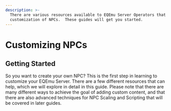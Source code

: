 ```yaml
---
description: >-
  There are various resources available to EQEmu Server Operators that allow the
  customization of NPCs.  These guides will get you started.
---
```


# Customizing NPCs

## Getting Started

So you want to create your own NPC?  This is the first step in learning to customize your EQEmu Server.  There are a few different resources that can help, which we will explore in detail in this guide.  Please note that there are many different ways to achieve the goal of adding custom content, and that there are also advanced techniques for NPC Scaling and Scripting that will be covered in later guides.



